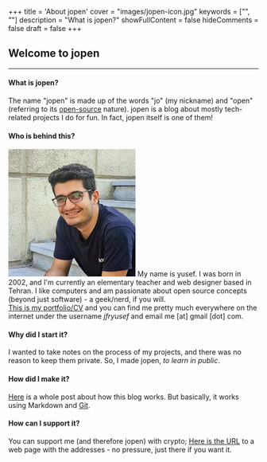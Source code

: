 +++
title = 'About jopen'
cover = "images/jopen-icon.jpg"
keywords = ["", ""]
description = "What is jopen?"
showFullContent = false
hideComments = false
draft = false
+++

## Welcome to jopen

---

#### What is jopen?

The name "jopen" is made up of the words "jo" (my nickname) and "open" (referring to its [open-source](https://github.com/jfryusef/jopen) nature). jopen is a blog about mostly tech-related projects I do for fun. In fact, jopen itself is one of them!

#### Who is behind this?
![avatar.jpg](/images/yusef-portrait.jpg)
My name is yusef. I was born in 2002, and I'm currently an elementary teacher and web designer based in Tehran. I like computers and am passionate about open source concepts (beyond just software) - a geek/nerd, if you will.  
[This is my portfolio/CV](https://jfryusef.work) and you can find me pretty much everywhere on the internet under the username _jfryusef_ and email me [at] gmail [dot] com.

#### Why did I start it?

I wanted to take notes on the process of my projects, and there was no reason to keep them private. So, I made jopen, _to learn in public_.

#### How did I make it?

[Here](https://jfryusef.link/posts/how-i-made-jopen/) is a whole post about how this blog works. But basically, it works using Markdown and [Git](https://git-scm.com/).

#### How can I support it?

You can support me (and therefore jopen) with crypto; [Here is the URL](https://www.jfryusef.link/support/) to a web page with the addresses - no pressure, just there if you want it.
